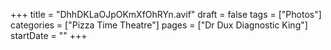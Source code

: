 +++
title = "DhhDKLaOJpOKmXfOhRYn.avif"
draft = false
tags = ["Photos"]
categories = ["Pizza Time Theatre"]
pages = ["Dr Dux Diagnostic King"]
startDate = ""
+++
